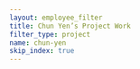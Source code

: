 ```yaml
---
layout: employee_filter
title: Chun Yen’s Project Work
filter_type: project
name: chun-yen
skip_index: true
---
```

